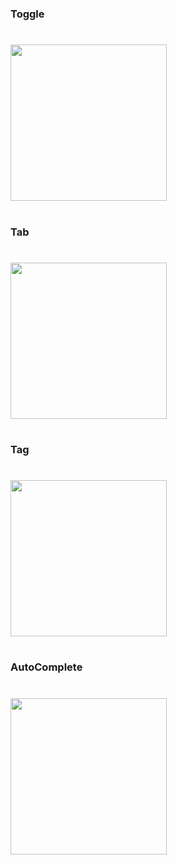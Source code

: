 #

### Toggle

#

<img src="https://user-images.githubusercontent.com/51349774/151395336-a814d0a8-9c52-4cf9-9a43-f5ee24d2db0f.gif" width=250>

#

### Tab

#

<img src=https://user-images.githubusercontent.com/51349774/151395928-78d94212-a24f-41fb-96f2-40e357cc94a2.gif width=250>

#
### Tag
#

<img src="https://user-images.githubusercontent.com/51349774/151396079-7c3aa66e-33d1-4c7c-b3f0-d36dedbdd111.gif" width=250>

#
### AutoComplete
#

<img src="https://user-images.githubusercontent.com/51349774/151396079-7c3aa66e-33d1-4c7c-b3f0-d36dedbdd111.gif" width=250>

